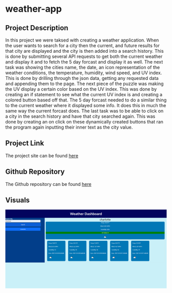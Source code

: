# weather-app

## Project Description
In this project we were taksed with creating a weather application. When the user wants to search for a city then the current, and future results for that city are displayed and the city is then added into a search history. This is done by submitting several API requests to get both the current weather and display it and to fetch the 5 day forcast and display it as well. The next task was showing the cities name, the date, an icon representation of the weather conditions, the temperature, humidity, wind speed, and UV index. This is done by drilling through the json data, getting any requested data and appending them to the page. The next piece of the puzzle was making the UV display a certain color based on the UV index. This was done by creating an if statement to see what the current UV index is and creating a colored button based off that. The 5 day forcast needed to do a similar thing to the current weather where it displayed some info. It does this in much the same way the current forcast does. The last task was to be able to click on a city in the search history and have that city searched again. This was done by creating an on click on these dynamically created buttons that ran the program again inputting their inner text as the city value. 

## Project Link
The project site can be found [here](https://choyle-01.github.io/weather-app/)

## Github Repository
The Github repository can be found [here](https://github.com/choyle-01/weather-app)

## Visuals
![photo of finished website](./assets/img/Weather-Dashboard.png)
